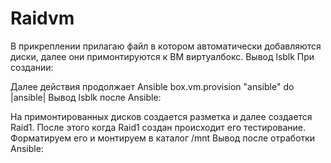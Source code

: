 # Raidvm
В прикреплении прилагаю файл в котором автоматически добавляются диски, далее они примонтируются к ВМ виртуалбокс.
Вывод lsblk При создании:




Далее действия продолжает Ansible
box.vm.provision "ansible" do |ansible|
Вывод lsblk после Ansible:




На примонтированных дисков создается разметка и далее создается Raid1. После этого когда Raid1 создан происходит его тестирование.
Форматируем его и монтируем в каталог /mnt
Вывод после отработки Ansible:
